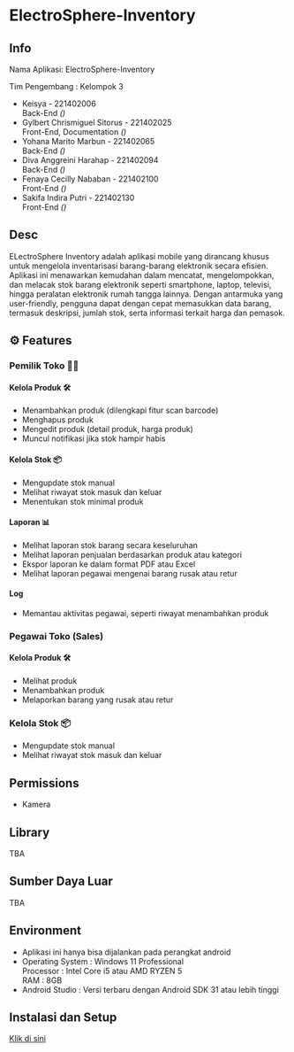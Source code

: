 # ElectroSphere-Inventory

## Info

<p>Nama Aplikasi: ElectroSphere-Inventory</p>
<p>Tim Pengembang : Kelompok 3</p>

- Keisya - 221402006<br> Back-End  <i>()</i>
- Gylbert Chrismiguel Sitorus - 221402025
<br> Front-End, Documentation <i>()</i>
- Yohana Marito Marbun - 221402065
<br> Back-End  <i>()</i>
- Diva Anggreini Harahap - 221402094<br> Back-End  <i>()</i>
- Fenaya Cecilly Nababan - 221402100<br> Front-End  <i>()</i>
- Sakifa Indira Putri - 221402130<br> Front-End  <i>()</i>

## Desc
ELectroSphere Inventory adalah aplikasi mobile yang dirancang khusus untuk mengelola inventarisasi barang-barang elektronik secara efisien. Aplikasi ini menawarkan kemudahan dalam mencatat, mengelompokkan, dan melacak stok barang elektronik seperti smartphone, laptop, televisi, hingga peralatan elektronik rumah tangga lainnya. Dengan antarmuka yang user-friendly, pengguna dapat dengan cepat memasukkan data barang, termasuk deskripsi, jumlah stok, serta informasi terkait harga dan pemasok. 

## ⚙️ Features 

### Pemilik Toko 🧑‍🦱

####  Kelola Produk 🛠️
- Menambahkan produk (dilengkapi fitur scan barcode)
- Menghapus produk
- Mengedit produk (detail produk, harga produk)
- Muncul notifikasi jika stok hampir habis

#### Kelola Stok 📦
- Mengupdate stok manual
- Melihat riwayat stok masuk dan keluar
- Menentukan stok minimal produk

#### Laporan 📊
- Melihat laporan stok barang secara keseluruhan
- Melihat laporan penjualan berdasarkan produk atau kategori
- Ekspor laporan ke dalam format PDF atau Excel
- Melihat laporan pegawai mengenai barang rusak atau retur

#### Log
- Memantau aktivitas pegawai, seperti riwayat menambahkan produk

### Pegawai Toko (Sales)

####  Kelola Produk 🛠️
- Melihat produk
- Menambahkan produk
- Melaporkan barang yang rusak atau retur

### Kelola Stok 📦
- Mengupdate stok manual
- Melihat riwayat stok masuk dan keluar

## Permissions
- Kamera

## Library
TBA

## Sumber Daya Luar
TBA

## Environment
- Aplikasi ini hanya bisa dijalankan pada perangkat android
- Operating System : Windows 11 Professional <br>
  Processor : Intel Core i5 atau AMD RYZEN 5 <br>
  RAM : 8GB
- Android Studio : Versi terbaru dengan Android SDK 31 atau lebih tinggi
  
## Instalasi dan Setup
  [Klik di sini](https://developer.android.com/studio?hl=id)
  

